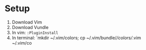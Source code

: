 # Setup
1. Download Vim
2. Download Vundle
3. In vim: `:PluginInstall`
4. In terminal: `mkdir ~/.vim/colors; cp ~/.vim/bundle/*/colors/*.vim ~/.vim/co
